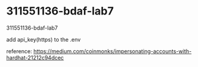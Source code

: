 # 311551136-bdaf-lab7
311551136-bdaf-lab7

add api_key(https) to the .env

reference: https://medium.com/coinmonks/impersonating-accounts-with-hardhat-21212c94dcec
